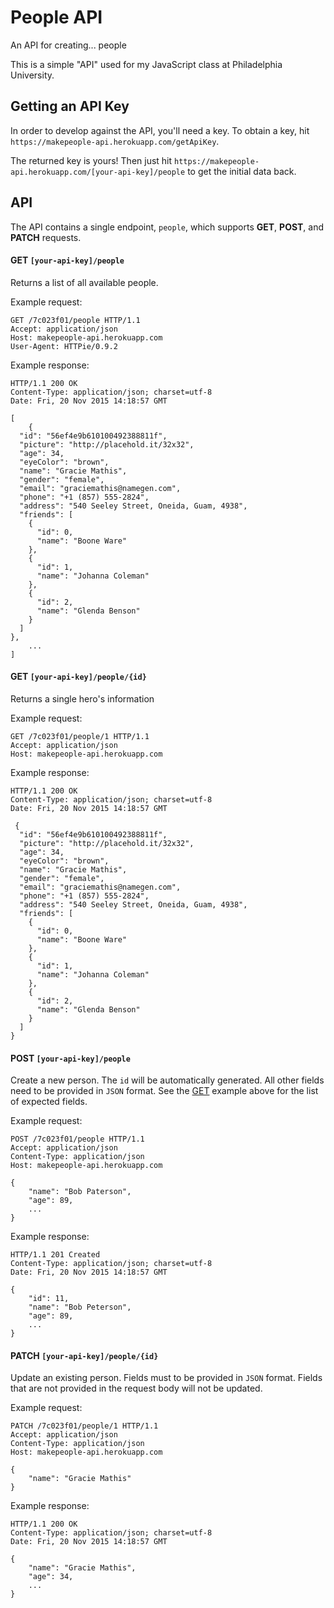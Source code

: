 People API
===
An API for creating... people

This is a simple "API" used for my JavaScript class at Philadelphia University.

## Getting an API Key
In order to develop against the API, you'll need a key. To obtain a key, hit `https://makepeople-api.herokuapp.com/getApiKey`.

The returned key is yours! Then just hit `https://makepeople-api.herokuapp.com/[your-api-key]/people` to get the initial data back.

## API
The API contains a single endpoint, `people`, which supports **GET**, **POST**, and **PATCH** requests.

#### GET `[your-api-key]/people`
Returns a list of all available people.

Example request:
```http
GET /7c023f01/people HTTP/1.1
Accept: application/json
Host: makepeople-api.herokuapp.com
User-Agent: HTTPie/0.9.2
```

Example response:
```http
HTTP/1.1 200 OK
Content-Type: application/json; charset=utf-8
Date: Fri, 20 Nov 2015 14:18:57 GMT

[
    {
  "id": "56ef4e9b610100492388811f",
  "picture": "http://placehold.it/32x32",
  "age": 34,
  "eyeColor": "brown",
  "name": "Gracie Mathis",
  "gender": "female",
  "email": "graciemathis@namegen.com",
  "phone": "+1 (857) 555-2824",
  "address": "540 Seeley Street, Oneida, Guam, 4938",
  "friends": [
    {
      "id": 0,
      "name": "Boone Ware"
    },
    {
      "id": 1,
      "name": "Johanna Coleman"
    },
    {
      "id": 2,
      "name": "Glenda Benson"
    }
  ]
},
    ...
]
```

#### GET `[your-api-key]/people/{id}`
Returns a single hero's information

Example request:
```http
GET /7c023f01/people/1 HTTP/1.1
Accept: application/json
Host: makepeople-api.herokuapp.com
```

Example response:
```http
HTTP/1.1 200 OK
Content-Type: application/json; charset=utf-8
Date: Fri, 20 Nov 2015 14:18:57 GMT

 {
  "id": "56ef4e9b610100492388811f",
  "picture": "http://placehold.it/32x32",
  "age": 34,
  "eyeColor": "brown",
  "name": "Gracie Mathis",
  "gender": "female",
  "email": "graciemathis@namegen.com",
  "phone": "+1 (857) 555-2824",
  "address": "540 Seeley Street, Oneida, Guam, 4938",
  "friends": [
    {
      "id": 0,
      "name": "Boone Ware"
    },
    {
      "id": 1,
      "name": "Johanna Coleman"
    },
    {
      "id": 2,
      "name": "Glenda Benson"
    }
  ]
}
```

#### POST `[your-api-key]/people`
Create a new person. The `id` will be automatically generated. All other fields need to be provided
in `JSON` format. See the [GET](#get-your-api-keypeople) example above for the list of expected fields.

Example request:
```http
POST /7c023f01/people HTTP/1.1
Accept: application/json
Content-Type: application/json
Host: makepeople-api.herokuapp.com

{
    "name": "Bob Paterson",
    "age": 89,
    ...
}
```

Example response:
```http
HTTP/1.1 201 Created
Content-Type: application/json; charset=utf-8
Date: Fri, 20 Nov 2015 14:18:57 GMT

{
    "id": 11,
    "name": "Bob Peterson",
    "age": 89,
    ...
}
```

#### PATCH `[your-api-key]/people/{id}`
Update an existing person. Fields must to be provided in `JSON` format. Fields that are not provided
in the request body will not be updated.

Example request:
```http
PATCH /7c023f01/people/1 HTTP/1.1
Accept: application/json
Content-Type: application/json
Host: makepeople-api.herokuapp.com

{
    "name": "Gracie Mathis"
}
```

Example response:
```http
HTTP/1.1 200 OK
Content-Type: application/json; charset=utf-8
Date: Fri, 20 Nov 2015 14:18:57 GMT

{
    "name": "Gracie Mathis",
    "age": 34,
    ...
}
```
